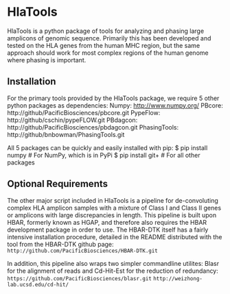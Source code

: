 # HlaTools #

HlaTools is a python package of tools for analyzing and phasing large
amplicons of genomic sequence.  Primarily this has been developed and
tested on the HLA genes from the human MHC region, but the same approach
should work for most complex regions of the human genome where phasing
is important.

## Installation ##

For the primary tools provided by the HlaTools package, we require 5 other
python packages as dependencies:
Numpy:        http://www.numpy.org/
PBcore:       http://github/PacificBiosciences/pbcore.git
PypeFlow:     http://github/cschin/pypeFLOW.git
PBdagcon:     http://github/PacificBiosciences/pbdagcon.git
PhasingTools: http://github/bnbowman/PhasingTools.git

All 5 packages can be quickly and easily installed with pip:
$ pip install numpy             # For NumPy, which is in PyPi
$ pip install git+<GitHub URL>  # For all other packages

## Optional Requirements ##

The other major script included in HlaTools is a pipeline for de-convoluting
complex HLA amplicon samples with a mixture of Class I and Class II genes
or amplicons with large discrepancies in length.  This pipeline is built
upon HBAR, formerly known as HGAP, and therefore also requires the HBAR
development package in order to use.  The HBAR-DTK itself has a fairly
intensive installation procedure, detailed in the README distributed with
the tool from the HBAR-DTK github page:
`http://github.com/PacificBiosciences/HBAR-DTK.git`

In addition, this pipeline also wraps two simpler commandline utilites:
Blasr for the alignment of reads and Cd-Hit-Est for the reduction of
redundancy:
`https://github.com/PacificBiosciences/blasr.git`
`http://weizhong-lab.ucsd.edu/cd-hit/`